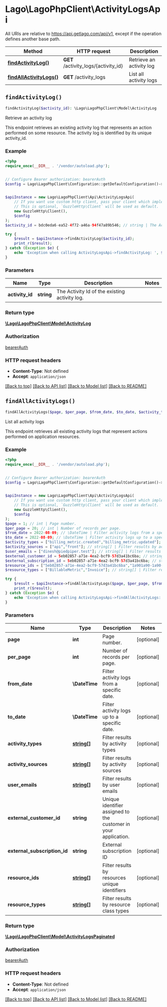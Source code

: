 # Lago\LagoPhpClient\ActivityLogsApi

All URIs are relative to https://api.getlago.com/api/v1, except if the operation defines another base path.

| Method | HTTP request | Description |
| ------------- | ------------- | ------------- |
| [**findActivityLog()**](ActivityLogsApi.md#findActivityLog) | **GET** /activity_logs/{activity_id} | Retrieve an activity log |
| [**findAllActivityLogs()**](ActivityLogsApi.md#findAllActivityLogs) | **GET** /activity_logs | List all activity logs |


## `findActivityLog()`

```php
findActivityLog($activity_id): \Lago\LagoPhpClient\Model\ActivityLog
```

Retrieve an activity log

This endpoint retrieves an existing activity log that represents an action performed on some resource. The activity log is identified by its unique activity_id.

### Example

```php
<?php
require_once(__DIR__ . '/vendor/autoload.php');


// Configure Bearer authorization: bearerAuth
$config = Lago\LagoPhpClient\Configuration::getDefaultConfiguration()->setAccessToken('YOUR_ACCESS_TOKEN');


$apiInstance = new Lago\LagoPhpClient\Api\ActivityLogsApi(
    // If you want use custom http client, pass your client which implements `GuzzleHttp\ClientInterface`.
    // This is optional, `GuzzleHttp\Client` will be used as default.
    new GuzzleHttp\Client(),
    $config
);
$activity_id = bdc0eda6-ea52-4f72-a46a-94f47a89b546; // string | The Activity Id of the existing activity log.

try {
    $result = $apiInstance->findActivityLog($activity_id);
    print_r($result);
} catch (Exception $e) {
    echo 'Exception when calling ActivityLogsApi->findActivityLog: ', $e->getMessage(), PHP_EOL;
}
```

### Parameters

| Name | Type | Description  | Notes |
| ------------- | ------------- | ------------- | ------------- |
| **activity_id** | **string**| The Activity Id of the existing activity log. | |

### Return type

[**\Lago\LagoPhpClient\Model\ActivityLog**](../Model/ActivityLog.md)

### Authorization

[bearerAuth](../../README.md#bearerAuth)

### HTTP request headers

- **Content-Type**: Not defined
- **Accept**: `application/json`

[[Back to top]](#) [[Back to API list]](../../README.md#endpoints)
[[Back to Model list]](../../README.md#models)
[[Back to README]](../../README.md)

## `findAllActivityLogs()`

```php
findAllActivityLogs($page, $per_page, $from_date, $to_date, $activity_types, $activity_sources, $user_emails, $external_customer_id, $external_subscription_id, $resource_ids, $resource_types): \Lago\LagoPhpClient\Model\ActivityLogsPaginated
```

List all activity logs

This endpoint retrieves all existing activity logs that represent actions performed on application resources.

### Example

```php
<?php
require_once(__DIR__ . '/vendor/autoload.php');


// Configure Bearer authorization: bearerAuth
$config = Lago\LagoPhpClient\Configuration::getDefaultConfiguration()->setAccessToken('YOUR_ACCESS_TOKEN');


$apiInstance = new Lago\LagoPhpClient\Api\ActivityLogsApi(
    // If you want use custom http client, pass your client which implements `GuzzleHttp\ClientInterface`.
    // This is optional, `GuzzleHttp\Client` will be used as default.
    new GuzzleHttp\Client(),
    $config
);
$page = 1; // int | Page number.
$per_page = 20; // int | Number of records per page.
$from_date = 2022-08-09; // \DateTime | Filter activity logs from a specific date.
$to_date = 2022-08-09; // \DateTime | Filter activity logs up to a specific date.
$activity_types = ["billing_metric.created","billing_metric.updated"]; // string[] | Filter results by activity types
$activity_sources = ["api","front"]; // string[] | Filter results by activity sources
$user_emails = ["dinesh@piedpiper.test"]; // string[] | Filter results by user emails
$external_customer_id = 5eb02857-a71e-4ea2-bcf9-57d3a41bc6ba; // string | Unique identifier assigned to the customer in your application.
$external_subscription_id = 5eb02857-a71e-4ea2-bcf9-57d3a41bc6ba; // string | External subscription ID
$resource_ids = ["5eb02857-a71e-4ea2-bcf9-57d3a41bc6ba","1a901a90-1a90-1a90-1a90-1a901a901a90"]; // string[] | Filter results by resources unique identifiers
$resource_types = ["BillableMetric","Invoice"]; // string[] | Filter results by resource class types

try {
    $result = $apiInstance->findAllActivityLogs($page, $per_page, $from_date, $to_date, $activity_types, $activity_sources, $user_emails, $external_customer_id, $external_subscription_id, $resource_ids, $resource_types);
    print_r($result);
} catch (Exception $e) {
    echo 'Exception when calling ActivityLogsApi->findAllActivityLogs: ', $e->getMessage(), PHP_EOL;
}
```

### Parameters

| Name | Type | Description  | Notes |
| ------------- | ------------- | ------------- | ------------- |
| **page** | **int**| Page number. | [optional] |
| **per_page** | **int**| Number of records per page. | [optional] |
| **from_date** | **\DateTime**| Filter activity logs from a specific date. | [optional] |
| **to_date** | **\DateTime**| Filter activity logs up to a specific date. | [optional] |
| **activity_types** | [**string[]**](../Model/string.md)| Filter results by activity types | [optional] |
| **activity_sources** | [**string[]**](../Model/string.md)| Filter results by activity sources | [optional] |
| **user_emails** | [**string[]**](../Model/string.md)| Filter results by user emails | [optional] |
| **external_customer_id** | **string**| Unique identifier assigned to the customer in your application. | [optional] |
| **external_subscription_id** | **string**| External subscription ID | [optional] |
| **resource_ids** | [**string[]**](../Model/string.md)| Filter results by resources unique identifiers | [optional] |
| **resource_types** | [**string[]**](../Model/string.md)| Filter results by resource class types | [optional] |

### Return type

[**\Lago\LagoPhpClient\Model\ActivityLogsPaginated**](../Model/ActivityLogsPaginated.md)

### Authorization

[bearerAuth](../../README.md#bearerAuth)

### HTTP request headers

- **Content-Type**: Not defined
- **Accept**: `application/json`

[[Back to top]](#) [[Back to API list]](../../README.md#endpoints)
[[Back to Model list]](../../README.md#models)
[[Back to README]](../../README.md)
